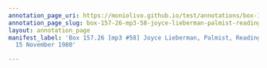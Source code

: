 ```yaml
---
annotation_page_uri: https://moniolivo.github.io/test/annotations/box-157-26-mp3-58-joyce-lieberman-palmist-reading-of-gloria-15-november-1980-canvas-1-scholarship-teaching-relationships-sexuality.json
annotation_page_slug: box-157-26-mp3-58-joyce-lieberman-palmist-reading-of-gloria-15-november-1980-canvas-1-scholarship-teaching-relationships-sexuality
layout: annotation_page
manifest_label: 'Box 157.26 [mp3 #58] Joyce Lieberman, Palmist, Reading of Gloria,
  15 November 1980'

---
```

